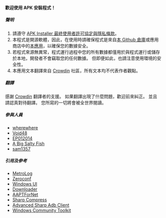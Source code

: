 #### 歡迎使用 APK 安裝程式！

##### 聲明
1. 請遵守 [APK Installer 最終使用者許可協定與隱私條款](https://github.com/Paving-Base/APK-Installer/blob/main/Privacy.md)。
2. 本程式是開源軟體，因此，在使用時請確保程式是來自[本 Github 倉庫](https://github.com/Paving-Base/APK-Installer)或應用商店中的[本應用](https://apps.microsoft.com/store/detail/9P2JFQ43FPPG)，以確保您的數據安全。
3. 若程式來源無異常，程式運行過程中您的所有數據都僅用於與程式運行或儲存於本地，開發者不會竊取您的任何數據。 但即便如此，也請注意使用環境的安全性。
4. 本應用文本翻譯來自 [Crowdin](https://crowdin.com/project/APKInstaller "Crowdin") 社區，所有文本均不代表作者觀點。

##### 翻譯
感謝 [Crowdin](https://crowdin.com/project/APKInstaller "Crowdin") 翻譯者的支援。 如果翻譯出現了什麼問題，歡迎前來糾正。 並且請認真對待翻譯。 您所寫的一切將會被全世界閱讀。

##### 參與人員
- [wherewhere](https://github.com/wherewhere)
- [Void48](https://github.com/Void48)
- [EP012014](https://github.com/EP012014)
- [A Big Salty Fish](https://github.com/bigsaltyfishes)
- [sam1357](https://github.com/sam1357)

##### 引用及參考
- [MetroLog](https://github.com/roubachof/MetroLog "MetroLog")
- [Zeroconf](https://github.com/novotnyllc/Zeroconf "Zeroconf")
- [Windows UI](https://github.com/microsoft/microsoft-ui-xaml "Windows UI")
- [Downloader](https://github.com/bezzad/Downloader "Downloader")
- [AAPTForNet](https://github.com/canheo136/QuickLook.Plugin.ApkViewer "AAPTForNet")
- [Sharp Compress](https://github.com/adamhathcock/sharpcompress "Sharp Compress")
- [Advanced Sharp Adb Client](https://github.com/yungd1plomat/AdvancedSharpAdbClient "Advanced Sharp Adb Client")
- [Windows Community Toolkit](https://github.com/CommunityToolkit/WindowsCommunityToolkit "Windows Community Toolkit")